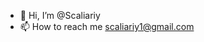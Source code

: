 - 👋 Hi, I’m @Scaliariy
- 📫 How to reach me scaliariy1@gmail.com
<!---
Scaliariy/Scaliariy is a ✨ special ✨ repository because its `README.md` (this file) appears on your GitHub profile.
You can click the Preview link to take a look at your changes.
--->
